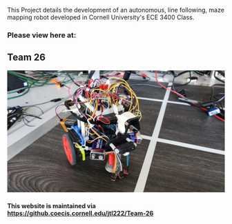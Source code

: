 This Project details the development of an autonomous, line following, maze mapping robot developed in Cornell University's ECE 3400 Class.  

### Please view here at:

## Team 26
[![Team 26 Preview](https://github.com/JohnLy57/Autonomous-Line-Following-Maze-Mapping-Robot/blob/master/img/final/final_robot.jpg)](https://pages.github.coecis.cornell.edu/jtl222/Team-26/)

#### This website is maintained via https://github.coecis.cornell.edu/jtl222/Team-26
